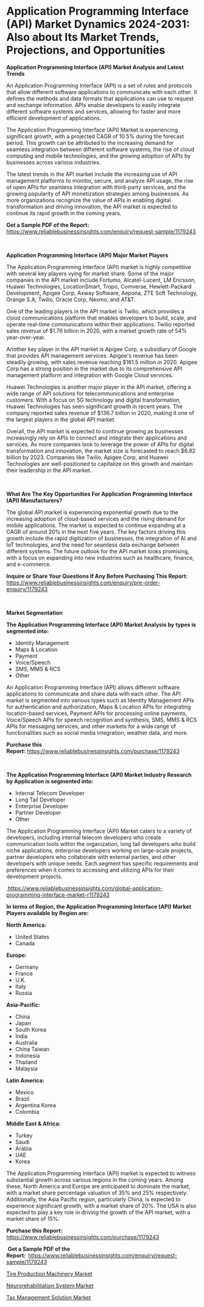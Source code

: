 <p><h1>Application Programming Interface (API) Market Dynamics 2024-2031: Also about Its Market Trends, Projections, and Opportunities</h1></p><p><strong>Application Programming Interface (API) Market Analysis and Latest Trends</strong></p>
<p><p>An Application Programming Interface (API) is a set of rules and protocols that allow different software applications to communicate with each other. It defines the methods and data formats that applications can use to request and exchange information. APIs enable developers to easily integrate different software systems and services, allowing for faster and more efficient development of applications.</p><p>The Application Programming Interface (API) Market is experiencing significant growth, with a projected CAGR of 10.5% during the forecast period. This growth can be attributed to the increasing demand for seamless integration between different software systems, the rise of cloud computing and mobile technologies, and the growing adoption of APIs by businesses across various industries.</p><p>The latest trends in the API market include the increasing use of API management platforms to monitor, secure, and analyze API usage, the rise of open APIs for seamless integration with third-party services, and the growing popularity of API monetization strategies among businesses. As more organizations recognize the value of APIs in enabling digital transformation and driving innovation, the API market is expected to continue its rapid growth in the coming years.</p></p>
<p><strong>Get a Sample PDF of the Report:&nbsp;</strong> <a href="https://www.reliablebusinessinsights.com/enquiry/request-sample/1179243">https://www.reliablebusinessinsights.com/enquiry/request-sample/1179243</a></p>
<p>&nbsp;</p>
<p><strong>Application Programming Interface (API) Major Market Players</strong></p>
<p><p>The Application Programming Interface (API) market is highly competitive with several key players vying for market share. Some of the major companies in the API market include Fortumo, Alcatel-Lucent, LM Ericsson, Huawei Technologies, LocationSmart, Tropo, Comverse, Hewlett-Packard Development, Apigee Corp, Axway Software, Aepona, ZTE Soft Technology, Orange S.A, Twilio, Oracle Corp, Nexmo, and AT&T.</p><p>One of the leading players in the API market is Twilio, which provides a cloud communications platform that enables developers to build, scale, and operate real-time communications within their applications. Twilio reported sales revenue of $1.76 billion in 2020, with a market growth rate of 54% year-over-year.</p><p>Another key player in the API market is Apigee Corp, a subsidiary of Google that provides API management services. Apigee's revenue has been steadily growing, with sales revenue reaching $161.5 million in 2020. Apigee Corp has a strong position in the market due to its comprehensive API management platform and integration with Google Cloud services.</p><p>Huawei Technologies is another major player in the API market, offering a wide range of API solutions for telecommunications and enterprise customers. With a focus on 5G technology and digital transformation, Huawei Technologies has seen significant growth in recent years. The company reported sales revenue of $136.7 billion in 2020, making it one of the largest players in the global API market.</p><p>Overall, the API market is expected to continue growing as businesses increasingly rely on APIs to connect and integrate their applications and services. As more companies look to leverage the power of APIs for digital transformation and innovation, the market size is forecasted to reach $6.82 billion by 2023. Companies like Twilio, Apigee Corp, and Huawei Technologies are well-positioned to capitalize on this growth and maintain their leadership in the API market.</p></p>
<p>&nbsp;</p>
<p><strong>What Are The Key Opportunities For Application Programming Interface (API) Manufacturers?</strong></p>
<p><p>The global API market is experiencing exponential growth due to the increasing adoption of cloud-based services and the rising demand for mobile applications. The market is expected to continue expanding at a CAGR of around 20% in the next five years. The key factors driving this growth include the rapid digitization of businesses, the integration of AI and IoT technologies, and the need for seamless data exchange between different systems. The future outlook for the API market looks promising, with a focus on expanding into new industries such as healthcare, finance, and e-commerce.</p></p>
<p><strong>Inquire or Share Your Questions If Any Before Purchasing This Report:</strong> <a href="https://www.reliablebusinessinsights.com/enquiry/pre-order-enquiry/1179243">https://www.reliablebusinessinsights.com/enquiry/pre-order-enquiry/1179243</a></p>
<p>&nbsp;</p>
<p><strong>Market Segmentation</strong></p>
<p><strong>The Application Programming Interface (API) Market Analysis by types is segmented into:</strong></p>
<p><ul><li>Identity Management</li><li>Maps & Location</li><li>Payment</li><li>Voice/Speech</li><li>SMS, MMS & RCS</li><li>Other</li></ul></p>
<p><p>An Application Programming Interface (API) allows different software applications to communicate and share data with each other. The API market is segmented into various types such as Identity Management APIs for authentication and authorization, Maps & Location APIs for integrating location-based services, Payment APIs for processing online payments, Voice/Speech APIs for speech recognition and synthesis, SMS, MMS & RCS APIs for messaging services, and other markets for a wide range of functionalities such as social media integration, weather data, and more.</p></p>
<p><strong>Purchase this Report:&nbsp;</strong><a href="https://www.reliablebusinessinsights.com/purchase/1179243">https://www.reliablebusinessinsights.com/purchase/1179243</a></p>
<p>&nbsp;</p>
<p><strong>The Application Programming Interface (API) Market Industry Research by Application is segmented into:</strong></p>
<p><ul><li>Internal Telecom Developer</li><li>Long Tail Developer</li><li>Enterprise Developer</li><li>Partner Developer</li><li>Other</li></ul></p>
<p><p>The Application Programming Interface (API) Market caters to a variety of developers, including internal telecom developers who create communication tools within the organization, long tail developers who build niche applications, enterprise developers working on large-scale projects, partner developers who collaborate with external parties, and other developers with unique needs. Each segment has specific requirements and preferences when it comes to accessing and utilizing APIs for their development projects.</p></p>
<p><a href="https://www.reliablebusinessinsights.com/global-application-programming-interface-market-r1179243">&nbsp;https://www.reliablebusinessinsights.com/global-application-programming-interface-market-r1179243</a></p>
<p><strong>In terms of Region, the Application Programming Interface (API) Market Players available by Region are:</strong></p>
<p>
    <p> <strong> North America: </strong>
        <ul>
            <li>United States</li>
            <li>Canada</li>
        </ul>
        </p> 
    <p> <strong> Europe: </strong>
        <ul>
            <li>Germany</li>
            <li>France</li>
            <li>U.K.</li>
            <li>Italy</li>
            <li>Russia</li>
        </ul>
        </p> 
    <p> <strong> Asia-Pacific: </strong>
        <ul>
            <li>China</li>
            <li>Japan</li>
            <li>South Korea</li>
            <li>India</li>
            <li>Australia</li>
            <li>China Taiwan</li>
            <li>Indonesia</li>
            <li>Thailand</li>
            <li>Malaysia</li>
        </ul>
        </p> 
    <p> <strong> Latin America: </strong>
        <ul>
            <li>Mexico</li>
            <li>Brazil</li>
            <li>Argentina Korea</li>
            <li>Colombia</li>
        </ul>
        </p> 
    <p> <strong> Middle East & Africa: </strong>
        <ul>
            <li>Turkey</li>
            <li>Saudi</li>
            <li>Arabia</li>
            <li>UAE</li>
            <li>Korea</li>
        </ul>
    </p>
    </p>
<p><p>The Application Programming Interface (API) market is expected to witness substantial growth across various regions in the coming years. Among these, North America and Europe are anticipated to dominate the market, with a market share percentage valuation of 35% and 25% respectively. Additionally, the Asia Pacific region, particularly China, is expected to experience significant growth, with a market share of 20%. The USA is also expected to play a key role in driving the growth of the API market, with a market share of 15%.</p></p>
<p><strong>Purchase this Report: </strong><a href="https://www.reliablebusinessinsights.com/purchase/1179243">https://www.reliablebusinessinsights.com/purchase/1179243</a></p>
<p>&nbsp;<strong>Get a Sample PDF of the Report:&nbsp;&nbsp;</strong><a href="https://www.reliablebusinessinsights.com/enquiry/request-sample/1179243">https://www.reliablebusinessinsights.com/enquiry/request-sample/1179243</a></p>
<p><strong></strong></p>
<p><p><a href="https://github.com/huqhwmcs55/Market-Research-Report-List-1/blob/main/tire-production-machinery-market.md">Tire Production Machinery Market</a></p><p><a href="https://github.com/kumertitash/Market-Research-Report-List-1/blob/main/neurorehabilitation-system-market.md">Neurorehabilitation System Market</a></p><p><a href="https://github.com/dancokkoe288/Market-Research-Report-List-1/blob/main/tax-management-solution-market.md">Tax Management Solution Market</a></p></p>